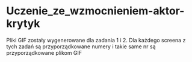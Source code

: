 # Uczenie_ze_wzmocnieniem-aktor-krytyk
Pliki GIF zostały wygenerowane dla zadania 1 i 2. 
Dla każdego screena z tych zadań są przyporządkowane numery i takie same nr są przyporządkowane plikom GIF
